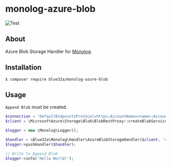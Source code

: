 # monolog-azure-blob

![Test](https://github.com/blue32a/monolog-azure-blob/workflows/Test/badge.svg)

## About

Azure Blob Storage Handler for [Monolog](https://github.com/Seldaek/monolog).

## Installation

```console
$ composer require blue32a/monolog-azure-blob
```

## Usage

`Append Blob` must be created.

```php
$connection = 'DefaultEndpointsProtocol=https;AccountName=<name>;AccountKey=<key>';
$client = \MicrosoftAzure\Storage\Blob\BlobRestProxy::createBlobService($connection);

$logger = new \Monolog\Logger();

$handler = \Blue32a\Monolog\Handler\AzureBlobStorageHandler($client, 'container', 'append-blob.log');
$logger->pushHandler($handler);

// Write to Append Blob
$logger->info('Hello World!');
```
